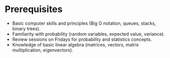 # Prerequisites
-   Basic computer skills and principles (Big O notation, queues, stacks, binary trees).
-   Familiarity with probability (random variables, expected value, variance).
-   Review sessions on Fridays for probability and statistics concepts.
-   Knowledge of basic linear algebra (matrices, vectors, matrix multiplication, eigenvectors).